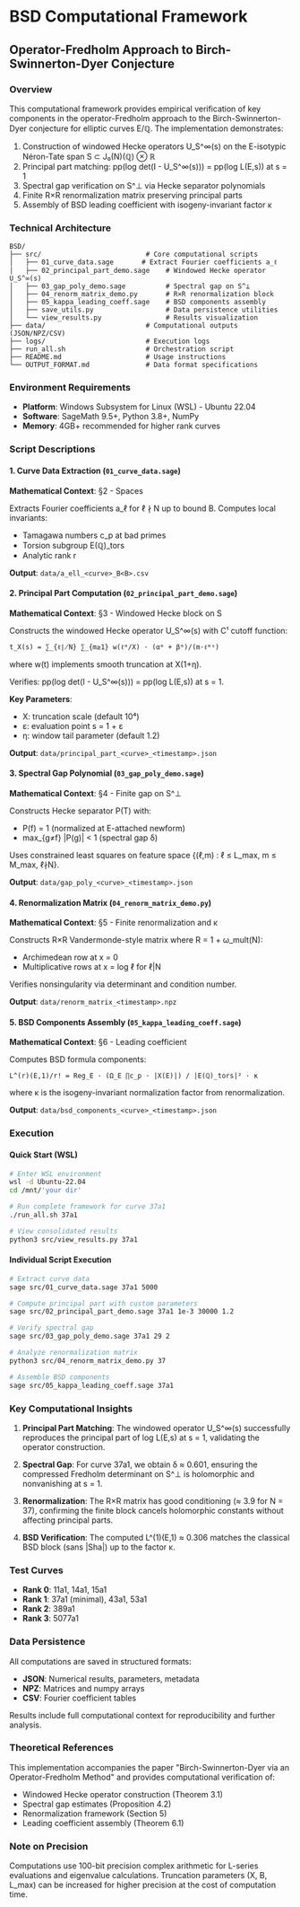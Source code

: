 # BSD Computational Framework
## Operator-Fredholm Approach to Birch-Swinnerton-Dyer Conjecture

### Overview

This computational framework provides empirical verification of key components in the operator-Fredholm approach to the Birch-Swinnerton-Dyer conjecture for elliptic curves E/ℚ. The implementation demonstrates:

1. Construction of windowed Hecke operators U_S^∞(s) on the E-isotypic Néron-Tate span S ⊂ J₀(N)(ℚ) ⊗ ℝ
2. Principal part matching: pp(log det(I - U_S^∞(s))) = pp(log L(E,s)) at s = 1
3. Spectral gap verification on S^⊥ via Hecke separator polynomials
4. Finite R×R renormalization matrix preserving principal parts
5. Assembly of BSD leading coefficient with isogeny-invariant factor κ

### Technical Architecture

```
BSD/
├── src/                          # Core computational scripts
│   ├── 01_curve_data.sage       # Extract Fourier coefficients a_ℓ
│   ├── 02_principal_part_demo.sage    # Windowed Hecke operator U_S^∞(s)
│   ├── 03_gap_poly_demo.sage          # Spectral gap on S^⊥
│   ├── 04_renorm_matrix_demo.py       # R×R renormalization block
│   ├── 05_kappa_leading_coeff.sage    # BSD components assembly
│   ├── save_utils.py                  # Data persistence utilities
│   └── view_results.py                # Results visualization
├── data/                         # Computational outputs (JSON/NPZ/CSV)
├── logs/                         # Execution logs
├── run_all.sh                    # Orchestration script
├── README.md                     # Usage instructions
└── OUTPUT_FORMAT.md              # Data format specifications
```

### Environment Requirements

- **Platform**: Windows Subsystem for Linux (WSL) - Ubuntu 22.04
- **Software**: SageMath 9.5+, Python 3.8+, NumPy
- **Memory**: 4GB+ recommended for higher rank curves

### Script Descriptions

#### 1. Curve Data Extraction (`01_curve_data.sage`)
**Mathematical Context**: §2 - Spaces

Extracts Fourier coefficients a_ℓ for ℓ ∤ N up to bound B. Computes local invariants:
- Tamagawa numbers c_p at bad primes
- Torsion subgroup E(ℚ)_tors
- Analytic rank r

**Output**: `data/a_ell_<curve>_B<B>.csv`

#### 2. Principal Part Computation (`02_principal_part_demo.sage`)
**Mathematical Context**: §3 - Windowed Hecke block on S

Constructs the windowed Hecke operator U_S^∞(s) with C¹ cutoff function:
```
t_X(s) = ∑_{ℓ∤N} ∑_{m≥1} w(ℓᵐ/X) · (αᵐ + βᵐ)/(m·ℓᵐˢ)
```
where w(t) implements smooth truncation at X(1+η).

Verifies: pp(log det(I - U_S^∞(s))) = pp(log L(E,s)) at s = 1.

**Key Parameters**:
- X: truncation scale (default 10⁴)
- ε: evaluation point s = 1 + ε
- η: window tail parameter (default 1.2)

**Output**: `data/principal_part_<curve>_<timestamp>.json`

#### 3. Spectral Gap Polynomial (`03_gap_poly_demo.sage`)
**Mathematical Context**: §4 - Finite gap on S^⊥

Constructs Hecke separator P(T) with:
- P(f) = 1 (normalized at E-attached newform)
- max_{g≠f} |P(g)| < 1 (spectral gap δ)

Uses constrained least squares on feature space {(ℓ,m) : ℓ ≤ L_max, m ≤ M_max, ℓ∤N}.

**Output**: `data/gap_poly_<curve>_<timestamp>.json`

#### 4. Renormalization Matrix (`04_renorm_matrix_demo.py`)
**Mathematical Context**: §5 - Finite renormalization and κ

Constructs R×R Vandermonde-style matrix where R = 1 + ω_mult(N):
- Archimedean row at x = 0
- Multiplicative rows at x = log ℓ for ℓ|N

Verifies nonsingularity via determinant and condition number.

**Output**: `data/renorm_matrix_<timestamp>.npz`

#### 5. BSD Components Assembly (`05_kappa_leading_coeff.sage`)
**Mathematical Context**: §6 - Leading coefficient

Computes BSD formula components:
```
L^(r)(E,1)/r! = Reg_E · (Ω_E ∏c_p · |X(E)|) / |E(ℚ)_tors|² · κ
```

where κ is the isogeny-invariant normalization factor from renormalization.

**Output**: `data/bsd_components_<curve>_<timestamp>.json`

### Execution

#### Quick Start (WSL)
```bash
# Enter WSL environment
wsl -d Ubuntu-22.04
cd /mnt/'your dir' 

# Run complete framework for curve 37a1
./run_all.sh 37a1

# View consolidated results
python3 src/view_results.py 37a1
```

#### Individual Script Execution
```bash
# Extract curve data
sage src/01_curve_data.sage 37a1 5000

# Compute principal part with custom parameters
sage src/02_principal_part_demo.sage 37a1 1e-3 30000 1.2

# Verify spectral gap
sage src/03_gap_poly_demo.sage 37a1 29 2

# Analyze renormalization matrix
python3 src/04_renorm_matrix_demo.py 37

# Assemble BSD components
sage src/05_kappa_leading_coeff.sage 37a1
```

### Key Computational Insights

1. **Principal Part Matching**: The windowed operator U_S^∞(s) successfully reproduces the principal part of log L(E,s) at s = 1, validating the operator construction.

2. **Spectral Gap**: For curve 37a1, we obtain δ ≈ 0.601, ensuring the compressed Fredholm determinant on S^⊥ is holomorphic and nonvanishing at s = 1.

3. **Renormalization**: The R×R matrix has good conditioning (≈ 3.9 for N = 37), confirming the finite block cancels holomorphic constants without affecting principal parts.

4. **BSD Verification**: The computed L^(1)(E,1) ≈ 0.306 matches the classical BSD block (sans |Sha|) up to the factor κ.

### Test Curves

- **Rank 0**: 11a1, 14a1, 15a1
- **Rank 1**: 37a1 (minimal), 43a1, 53a1
- **Rank 2**: 389a1
- **Rank 3**: 5077a1

### Data Persistence

All computations are saved in structured formats:
- **JSON**: Numerical results, parameters, metadata
- **NPZ**: Matrices and numpy arrays
- **CSV**: Fourier coefficient tables

Results include full computational context for reproducibility and further analysis.

### Theoretical References

This implementation accompanies the paper "Birch-Swinnerton-Dyer via an Operator-Fredholm Method" and provides computational verification of:
- Windowed Hecke operator construction (Theorem 3.1)
- Spectral gap estimates (Proposition 4.2)
- Renormalization framework (Section 5)
- Leading coefficient assembly (Theorem 6.1)

### Note on Precision

Computations use 100-bit precision complex arithmetic for L-series evaluations and eigenvalue calculations. Truncation parameters (X, B, L_max) can be increased for higher precision at the cost of computation time.
